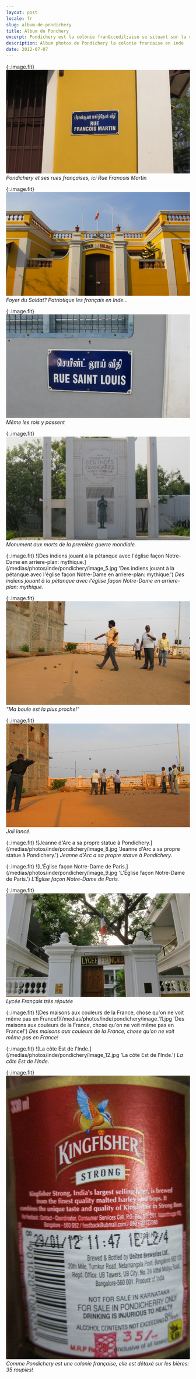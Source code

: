 ```yaml
---
layout: post
locale: fr
slug: album-de-pondichery
title: Album de Ponchery
excerpt: Pondichery est la colonie fran&ccedil;aise se situant sur la c&ocirc;te est au sud de l'Inde. Ville tr&egrave;s fran&ccedil;aise...
description: Album photos de Pondichery la colonie francaise en inde
date: 2012-07-07
---
```


{:.image.fit}
![Pondichery et ses rues fran&ccedil;aises, ici Rue Francois Martin](/medias/photos/inde/pondichery/image_1.jpg 'Pondichery et ses rues fran&ccedil;aises, ici Rue Francois Martin')
_Pondichery et ses rues fran&ccedil;aises, ici Rue Francois Martin_

{:.image.fit}
![Foyer du Soldat? Patriotique les fran&ccedil;ais en Inde...](/medias/photos/inde/pondichery/image_2.jpg 'Foyer du Soldat? Patriotique les fran&ccedil;ais en Inde...')
_Foyer du Soldat? Patriotique les fran&ccedil;ais en Inde..._

{:.image.fit}
![M&ecirc;me les rois y passent](/medias/photos/inde/pondichery/image_3.jpg 'M&ecirc;me les rois y passent')
_M&ecirc;me les rois y passent_

{:.image.fit}
![Monument aux morts de la premi&egrave;re guerre mondiale.](/medias/photos/inde/pondichery/image_4.jpg 'Monument aux morts de la premi&egrave;re guerre mondiale.')
_Monument aux morts de la premi&egrave;re guerre mondiale._

{:.image.fit}
![Des indiens jouant &agrave; la p&eacute;tanque avec l'&eacute;glise fa&ccedil;on Notre-Dame en arriere-plan: mythique.](/medias/photos/inde/pondichery/image_5.jpg 'Des indiens jouant &agrave; la p&eacute;tanque avec l'&eacute;glise fa&ccedil;on Notre-Dame en arriere-plan: mythique.')
_Des indiens jouant &agrave; la p&eacute;tanque avec l'&eacute;glise fa&ccedil;on Notre-Dame en arriere-plan: mythique._

{:.image.fit}
![&quot;Ma boule est la plus proche!&quot;](/medias/photos/inde/pondichery/image_6.jpg '&quot;Ma boule est la plus proche!&quot;')
_&quot;Ma boule est la plus proche!&quot;_

{:.image.fit}
![Joli lanc&eacute;.](/medias/photos/inde/pondichery/image_7.jpg 'Joli lanc&eacute;.')
_Joli lanc&eacute;._

{:.image.fit}
![Jeanne d'Arc a sa propre statue &agrave; Pondichery.](/medias/photos/inde/pondichery/image_8.jpg 'Jeanne d'Arc a sa propre statue &agrave; Pondichery.')
_Jeanne d'Arc a sa propre statue &agrave; Pondichery._

{:.image.fit}
![L'&Eacute;glise fa&ccedil;on Notre-Dame de Paris.](/medias/photos/inde/pondichery/image_9.jpg 'L'&Eacute;glise fa&ccedil;on Notre-Dame de Paris.')
_L'&Eacute;glise fa&ccedil;on Notre-Dame de Paris._

{:.image.fit}
![Lyc&eacute;e Fran&ccedil;ais tr&egrave;s r&eacute;put&eacute;e](/medias/photos/inde/pondichery/image_10.jpg 'Lyc&eacute;e Fran&ccedil;ais tr&egrave;s r&eacute;put&eacute;e')
_Lyc&eacute;e Fran&ccedil;ais tr&egrave;s r&eacute;put&eacute;e_

{:.image.fit}
![Des maisons aux couleurs de la France, chose qu'on ne voit m&ecirc;me pas en France!](/medias/photos/inde/pondichery/image_11.jpg 'Des maisons aux couleurs de la France, chose qu'on ne voit m&ecirc;me pas en France!')
_Des maisons aux couleurs de la France, chose qu'on ne voit m&ecirc;me pas en France!_

{:.image.fit}
![La c&ocirc;te Est de l'Inde.](/medias/photos/inde/pondichery/image_12.jpg 'La c&ocirc;te Est de l'Inde.')
_La c&ocirc;te Est de l'Inde._

{:.image.fit}
![Comme Pondichery est une colonie fran&ccedil;aise, elle est d&eacute;tax&eacute; sur les bi&egrave;res: 35 roupies!](/medias/photos/inde/pondichery/image_13.jpg 'Comme Pondichery est une colonie fran&ccedil;aise, elle est d&eacute;tax&eacute; sur les bi&egrave;res: 35 roupies!')
_Comme Pondichery est une colonie fran&ccedil;aise, elle est d&eacute;tax&eacute; sur les bi&egrave;res: 35 roupies!_
